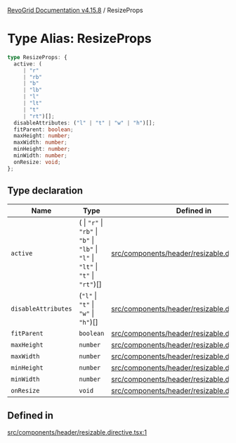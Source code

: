 [RevoGrid Documentation v4.15.8](README.md) / ResizeProps

# Type Alias: ResizeProps

```ts
type ResizeProps: {
  active: (
     | "r"
     | "rb"
     | "b"
     | "lb"
     | "l"
     | "lt"
     | "t"
     | "rt")[];
  disableAttributes: ("l" | "t" | "w" | "h")[];
  fitParent: boolean;
  maxHeight: number;
  maxWidth: number;
  minHeight: number;
  minWidth: number;
  onResize: void;
};
```

## Type declaration

| Name | Type | Defined in |
| ------ | ------ | ------ |
| `active` | ( \| `"r"` \| `"rb"` \| `"b"` \| `"lb"` \| `"l"` \| `"lt"` \| `"t"` \| `"rt"`)[] | [src/components/header/resizable.directive.tsx:2](https://github.com/revolist/revogrid/blob/2ac43d2713c9d394ff33675f959c6432bf5aa023/src/components/header/resizable.directive.tsx#L2) |
| `disableAttributes` | (`"l"` \| `"t"` \| `"w"` \| `"h"`)[] | [src/components/header/resizable.directive.tsx:7](https://github.com/revolist/revogrid/blob/2ac43d2713c9d394ff33675f959c6432bf5aa023/src/components/header/resizable.directive.tsx#L7) |
| `fitParent` | `boolean` | [src/components/header/resizable.directive.tsx:3](https://github.com/revolist/revogrid/blob/2ac43d2713c9d394ff33675f959c6432bf5aa023/src/components/header/resizable.directive.tsx#L3) |
| `maxHeight` | `number` | [src/components/header/resizable.directive.tsx:9](https://github.com/revolist/revogrid/blob/2ac43d2713c9d394ff33675f959c6432bf5aa023/src/components/header/resizable.directive.tsx#L9) |
| `maxWidth` | `number` | [src/components/header/resizable.directive.tsx:8](https://github.com/revolist/revogrid/blob/2ac43d2713c9d394ff33675f959c6432bf5aa023/src/components/header/resizable.directive.tsx#L8) |
| `minHeight` | `number` | [src/components/header/resizable.directive.tsx:5](https://github.com/revolist/revogrid/blob/2ac43d2713c9d394ff33675f959c6432bf5aa023/src/components/header/resizable.directive.tsx#L5) |
| `minWidth` | `number` | [src/components/header/resizable.directive.tsx:4](https://github.com/revolist/revogrid/blob/2ac43d2713c9d394ff33675f959c6432bf5aa023/src/components/header/resizable.directive.tsx#L4) |
| `onResize` | `void` | [src/components/header/resizable.directive.tsx:11](https://github.com/revolist/revogrid/blob/2ac43d2713c9d394ff33675f959c6432bf5aa023/src/components/header/resizable.directive.tsx#L11) |

## Defined in

[src/components/header/resizable.directive.tsx:1](https://github.com/revolist/revogrid/blob/2ac43d2713c9d394ff33675f959c6432bf5aa023/src/components/header/resizable.directive.tsx#L1)
